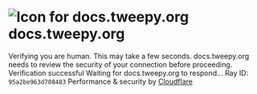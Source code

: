 # ![Icon for docs.tweepy.org](https://docs.tweepy.org/favicon.ico)docs.tweepy.org
Verifying you are human. This may take a few seconds.
docs.tweepy.org needs to review the security of your connection before proceeding.
Verification successful
Waiting for docs.tweepy.org to respond...
Ray ID: `95a2be963d708483`
Performance & security by [Cloudflare](https://www.cloudflare.com?utm_source=challenge&utm_campaign=m)
